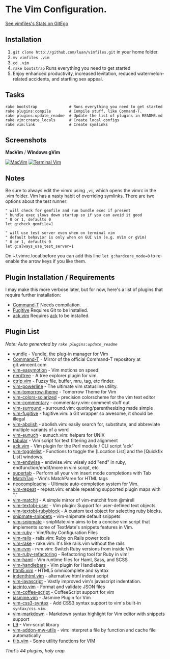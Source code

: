 # The Vim Configuration.

[See vimfiles's Stats on GitEgo](http://gitego.com/luan/vimfiles)

## Installation

1. `git clone http://github.com/luan/vimfiles.git` in your home folder.
2. `mv vimfiles .vim`
3. `cd .vim`
4. `rake bootstrap` Runs everything you need to get started
5. Enjoy enhanced productivity, increased levitation, reduced watermelon-related accidents, and startling sex appeal.

## Tasks

```
rake bootstrap              # Runs everything you need to get started
rake plugins:compile        # Compile stuff, like Command-T.
rake plugins:update_readme  # Update the list of plugins in README.md
rake vim:create_locals      # Create local configs
rake vim:link               # Create symlinks
```

## Screenshots

**MacVim** / **Windows gVim**

[![MacVim](https://github.com/luan/vimfiles/raw/master/screenshots/mvim_small.png)](https://github.com/luan/vimfiles/raw/master/screenshots/mvim.png)
[![Terminal Vim](https://github.com/luan/vimfiles/raw/master/screenshots/vim_small.png)](https://github.com/luan/vimfiles/raw/master/screenshots/vim.png)

## Notes

Be sure to always edit the vimrc using `,vi`, which opens the vimrc in the .vim folder. Vim has a nasty habit of overriding symlinks.
There are two options about the test runner:

```
" will check for gemfile and run bundle exec if present
" bundle exec slows down startup so if you can avoid it good
" 0 or 1, defaults 0
let g:check_gemfile=1

" will use test server even when on terminal vim
" default behavior is only when on GUI vim (e.g. mVim or gVim)
" 0 or 1, defaults 0
let g:always_use_test_server=1
```

On ~/.vimrc.local.before you can add this line `let g:hardcore_mode=0` to re-enable the arrow keys if you like them.

## Plugin Installation / Requirements

I may make this more verbose later, but for now, here's a list of plugins that require further installation:

 * [Command-T](https://github.com/wincent/Command-T) Needs compilation.
 * [Fugitive](https://github.com/tpope/vim-fugitive) Requires Git to be installed.
 * [ack.vim](https://github.com/mileszs/ack.vim) Requires [ack](http://betterthangrep.com/) to be installed.

## Plugin List

_Note: Auto generated by `rake plugins:update_readme`_


 * [vundle](https://github.com/gmarik/vundle) - Vundle, the plug-in manager for Vim
 * [Command-T](https://github.com/wincent/Command-T) - Mirror of the official Command-T repository at git.wincent.com
 * [vim-easymotion](https://github.com/Lokaltog/vim-easymotion) - Vim motions on speed!
 * [nerdtree](https://github.com/scrooloose/nerdtree) - A tree explorer plugin for vim.
 * [ctrlp.vim](https://github.com/kien/ctrlp.vim) - Fuzzy file, buffer, mru, tag, etc finder.
 * [vim-powerline](https://github.com/Lokaltog/vim-powerline) - The ultimate vim statusline utility.
 * [vim-tomorrow-theme](https://github.com/chriskempson/vim-tomorrow-theme) - Tomorrow Theme for Vim
 * [vim-colors-solarized](https://github.com/altercation/vim-colors-solarized) - precision colorscheme for the vim text editor
 * [vim-commentary](https://github.com/tpope/vim-commentary) - commentary.vim: comment stuff out
 * [vim-surround](https://github.com/tpope/vim-surround) - surround.vim: quoting/parenthesizing made simple
 * [vim-fugitive](https://github.com/tpope/vim-fugitive) - fugitive.vim: a Git wrapper so awesome, it should be illegal
 * [vim-abolish](https://github.com/tpope/vim-abolish) - abolish.vim: easily search for, substitute, and abbreviate multiple variants of a word
 * [vim-eunuch](https://github.com/tpope/vim-eunuch) - eunuch.vim: helpers for UNIX
 * [tabular](https://github.com/godlygeek/tabular) - Vim script for text filtering and alignment
 * [ack.vim](https://github.com/mileszs/ack.vim) - Vim plugin for the Perl module / CLI script 'ack'
 * [vim-togglelist](https://github.com/milkypostman/vim-togglelist) - Functions to toggle the [Location List] and the [Quickfix List] windows.
 * [vim-endwise](https://github.com/tpope/vim-endwise) - endwise.vim: wisely add "end" in ruby, endfunction/endif/more in vim script, etc
 * [supertab](https://github.com/ervandew/supertab) - Perform all your vim insert mode completions with Tab
 * [MatchTag](https://github.com/gregsexton/MatchTag) - Vim's MatchParen for HTML tags
 * [neocomplcache](https://github.com/Shougo/neocomplcache) - Ultimate auto-completion system for Vim.
 * [vim-repeat](https://github.com/tpope/vim-repeat) - repeat.vim: enable repeating supported plugin maps with "."
 * [vim-matchit](https://github.com/Spaceghost/vim-matchit) - A simple mirror of vim-matchit from @mirell
 * [vim-textobj-user](https://github.com/kana/vim-textobj-user) - Vim plugin: Support for user-defined text objects
 * [vim-textobj-rubyblock](https://github.com/nelstrom/vim-textobj-rubyblock) - A custom text object for selecting ruby blocks.
 * [snipmate-snippets](https://github.com/honza/snipmate-snippets) - vim-snipmate default snippets
 * [vim-snipmate](https://github.com/garbas/vim-snipmate) - snipMate.vim aims to be a concise vim script that implements some of TextMate's snippets features in Vim. 
 * [vim-ruby](https://github.com/vim-ruby/vim-ruby) - Vim/Ruby Configuration Files
 * [vim-rails](https://github.com/tpope/vim-rails) - rails.vim: Ruby on Rails power tools
 * [vim-rake](https://github.com/tpope/vim-rake) - rake.vim: it's like rails.vim without the rails
 * [vim-rvm](https://github.com/tpope/vim-rvm) - rvm.vim: Switch Ruby versions from inside Vim
 * [vim-ruby-refactoring](https://github.com/ecomba/vim-ruby-refactoring) - Refactoring tool for Ruby in vim!
 * [vim-haml](https://github.com/tpope/vim-haml) - Vim runtime files for Haml, Sass, and SCSS
 * [vim-handlebars](https://github.com/nono/vim-handlebars) - Vim plugin for Handlebars
 * [html5.vim](https://github.com/othree/html5.vim) - HTML5 omnicomplete and syntax
 * [indenthtml.vim](https://github.com/vim-scripts/indenthtml.vim) - alternative html indent script
 * [vim-javascript](https://github.com/pangloss/vim-javascript) - Vastly improved vim's javascript indentation.
 * [jacinto.vim](https://github.com/alfredodeza/jacinto.vim) - Format and validate JSON files
 * [vim-coffee-script](https://github.com/kchmck/vim-coffee-script) - CoffeeScript support for vim
 * [jasmine.vim](https://github.com/luan/jasmine.vim) - Jasmine Plugin for Vim
 * [vim-css3-syntax](https://github.com/mutewinter/vim-css3-syntax) - Add CSS3 syntax support to vim's built-in `syntax/css.vim`.
 * [vim-markdown](https://github.com/hallison/vim-markdown) - Markdown syntax highlight for Vim editor with snippets support
 * [L9](https://github.com/vim-scripts/L9) - Vim-script library
 * [vim-addon-mw-utils](https://github.com/MarcWeber/vim-addon-mw-utils) - vim: interpret a file by function and cache file automatically
 * [tlib_vim](https://github.com/tomtom/tlib_vim) - Some utility functions for VIM

_That's 44 plugins, holy crap._
